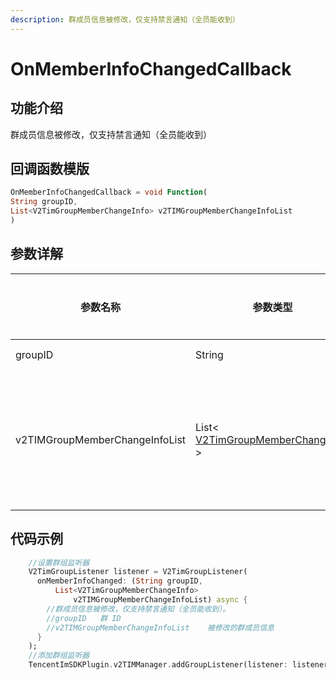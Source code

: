 ```yaml
---
description: 群成员信息被修改，仅支持禁言通知（全员能收到）
---
```


# OnMemberInfoChangedCallback

## 功能介绍

群成员信息被修改，仅支持禁言通知（全员能收到）

## 回调函数模版

```dart
OnMemberInfoChangedCallback = void Function(
String groupID,
List<V2TimGroupMemberChangeInfo> v2TIMGroupMemberChangeInfoList
)
```

## 参数详解

| 参数名称                           | 参数类型                                                                                       | 参数描述      |
| ------------------------------ | ------------------------------------------------------------------------------------------ | --------- |
| groupID                        | String                                                                                     | 群 ID      |
| v2TIMGroupMemberChangeInfoList | List< [V2TimGroupMemberChangeInfo](../keyClass/group/v2timgroupmemberchangeinfo.md) > | 被修改的群成员信息 |

## 代码示例

```dart
    //设置群组监听器
    V2TimGroupListener listener = V2TimGroupListener(
      onMemberInfoChanged: (String groupID,
          List<V2TimGroupMemberChangeInfo>
              v2TIMGroupMemberChangeInfoList) async {
        //群成员信息被修改，仅支持禁言通知（全员能收到）。
        //groupID	群 ID
        //v2TIMGroupMemberChangeInfoList	被修改的群成员信息
      }
    );
    //添加群组监听器
    TencentImSDKPlugin.v2TIMManager.addGroupListener(listener: listener);
```

